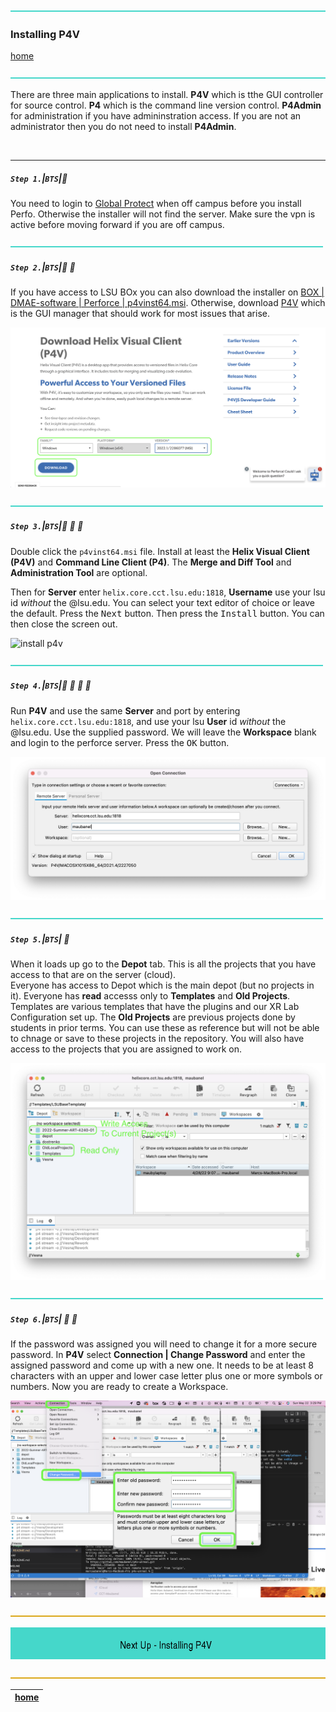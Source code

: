 ![](../images/line3.png)

### Installing P4V

[home](../README.md#user-content-p4v)</sub>

![](../images/line3.png)

There are three main applications to install.  **P4V** which is tthe GUI controller for source control.  **P4** which is the command line version control.  **P4Admin** for administration if you have admininstration access.  If you are not an administrator then you do not need to install **P4Admin**.

<br>

---


##### `Step 1.`\|`BTS`|:small_blue_diamond:

You need to login to [Global Protect](https://grok.lsu.edu/article.aspx?articleid=14785) when off campus before you install Perfo.  Otherwise the installer will not find the server. Make sure the vpn is active before moving forward if you are off campus.

![](../images/line2.png)

##### `Step 2.`\|`BTS`|:small_blue_diamond: :small_blue_diamond: 

If you have access to LSU BOx you can also download the installer on [BOX | DMAE-software | Perforce | p4vinst64.msi](https://lsu.box.com/s/wmjeky4pj2jtg7t8uyfmr4g4xfce9d9r). Otherwise, download [P4V](https://www.perforce.com/downloads/helix-visual-client-p4v) which is the GUI manager that should work for most issues that arise.  

![download p4v installer from perforce](images/downloadHelix.png)

![](../images/line2.png)

##### `Step 3.`\|`BTS`|:small_blue_diamond: :small_blue_diamond: :small_blue_diamond:

Double click the `p4vinst64.msi` file. Install at least the **Helix Visual Client (P4V)** and **Command Line Client (P4)**.  The **Merge and Diff Tool** and **Administration Tool** are optional.

Then for **Server** enter `helix.core.cct.lsu.edu:1818`, **Username** use your lsu id *without* the @lsu.edu. You can select your text editor of choice or leave the default.  Press the <kbd>Next</kbd> button. Then press the <kbd>Install</kbd> button.  You can then close the screen out.

![install p4v](images/InstallPerforce.gif)

![](../images/line2.png)

##### `Step 4.`\|`BTS`|:small_blue_diamond: :small_blue_diamond: :small_blue_diamond: :small_blue_diamond:

Run **P4V** and use the same **Server** and port by entering `helix.core.cct.lsu.edu:1818`, and use your lsu **User** id *without* the @lsu.edu. Use the supplied password. We will leave the **Workspace** blank and login to the perforce server. Press the <kbd>OK</kbd> button.

![running p4v for the first time](images/login.png)

![](../images/line2.png)

##### `Step 5.`\|`BTS`| :small_orange_diamond:

When it loads up go to the **Depot** tab.  This is all the projects that you have access to that are on the server (cloud).  
Everyone has access to Depot which is the main depot (but no projects in it).  Everyone has **read** accesss only to **Templates** and **Old Projects**.  Templates are various templates that have the plugins and our XR Lab Configuration set up.  The **Old Projects** are previous projects done by students in prior terms.  You can use these as reference but will not be able to chnage or save to these projects in the repository.  You will also have access to the projects that you are assigned to work on.

![look at depot with various projects](images/depot.png)

![](../images/line2.png)

##### `Step 6.`\|`BTS`| :small_orange_diamond: :small_blue_diamond:

If the password was assigned you will need to change it for a more secure password.  In **P4V** select **Connection | Change Password** and enter the assigned password and come up with a new one.  It needs to be at least 8 characters with an upper and lower case letter plus one or more symbols or numbers. Now you are ready to create a Workspace.

![change password](images/changePassword.png)


![](../images/line.png)

![Installing P4V](images/installingP4V.png)

![](../images/line.png)

| [home](../README.md#user-content-p4v)  |
|---|
